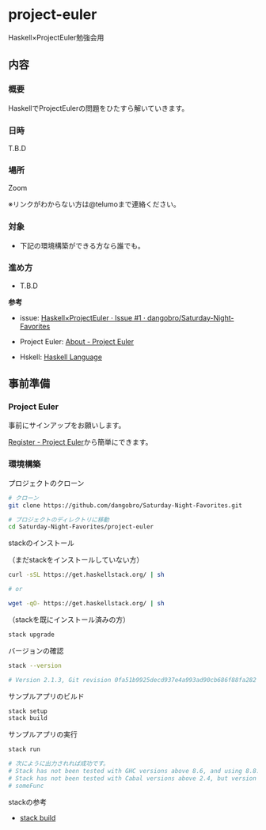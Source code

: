 # project-euler

Haskell×ProjectEuler勉強会用

## 内容

### 概要
HaskellでProjectEulerの問題をひたすら解いていきます。

### 日時
T.B.D

### 場所
Zoom

※リンクがわからない方は@telumoまで連絡ください。

### 対象
- 下記の環境構築ができる方なら誰でも。

### 進め方
- T.B.D

**参考**

- issue: [Haskell×ProjectEuler · Issue \#1 · dangobro/Saturday\-Night\-Favorites](https://github.com/dangobro/Saturday-Night-Favorites/issues/1)

- Project Euler: [About \- Project Euler](https://projecteuler.net/)

- Hskell: [Haskell Language](https://www.haskell.org/)

## 事前準備

### Project Euler

事前にサインアップをお願いします。

[Register \- Project Euler](https://projecteuler.net/register)から簡単にできます。

### 環境構築

プロジェクトのクローン
```sh
# クローン
git clone https://github.com/dangobro/Saturday-Night-Favorites.git

# プロジェクトのディレクトリに移動
cd Saturday-Night-Favorites/project-euler
```

stackのインストール

（まだstackをインストールしていない方）
```sh
curl -sSL https://get.haskellstack.org/ | sh

# or

wget -qO- https://get.haskellstack.org/ | sh
```

（stackを既にインストール済みの方）
```sh
stack upgrade
```

バージョンの確認
```sh
stack --version

# Version 2.1.3, Git revision 0fa51b9925decd937e4a993ad90cb686f88fa282 (7739 commits) x86_64 hpack-0.31.2
```

サンプルアプリのビルド
```sh
stack setup
stack build
```

サンプルアプリの実行
```sh
stack run

# 次にように出力されれば成功です。
# Stack has not been tested with GHC versions above 8.6, and using 8.8.3, this may fail
# Stack has not been tested with Cabal versions above 2.4, but version 3.0.1.0 was found, this may fail
# someFunc
```

stackの参考

- [stack build](https://docs.haskellstack.org/en/stable/README/)
